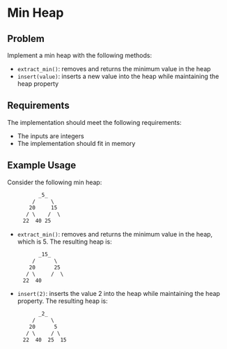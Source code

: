 # Min Heap

## Problem

Implement a min heap with the following methods:

- `extract_min()`: removes and returns the minimum value in the heap
- `insert(value)`: inserts a new value into the heap while maintaining the heap property

## Requirements

The implementation should meet the following requirements:

- The inputs are integers
- The implementation should fit in memory

## Example Usage

Consider the following min heap:

```txt
          _5_
        /     \
       20     15
      / \    /  \
     22  40 25
```

- `extract_min()`: removes and returns the minimum value in the heap, which is 5. The resulting heap is:

```txt
          _15_
        /      \
       20      25
      / \     /  \
     22  40 
```

- `insert(2)`: inserts the value 2 into the heap while maintaining the heap property. The resulting heap is:

```txt
          _2_
        /     \
       20      5
      / \     / \
     22  40  25  15
```
